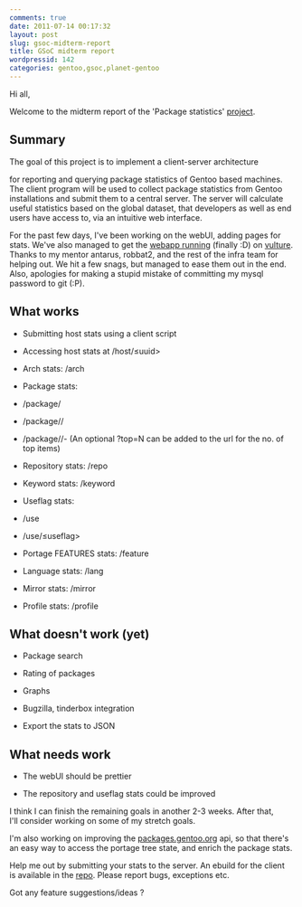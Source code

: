 ```yaml
---
comments: true
date: 2011-07-14 00:17:32
layout: post
slug: gsoc-midterm-report
title: GSoC midterm report
wordpressid: 142
categories: gentoo,gsoc,planet-gentoo
---
```


Hi all,

Welcome to the midterm report of the 'Package statistics' [project](http://www.google-melange.com/gsoc/project/google/gsoc2011/vh4x0r/26001).


## Summary


The goal of this project is to implement a client-server architecture

for reporting and querying package statistics of Gentoo based machines.
The client program will be used to collect package statistics from
Gentoo installations and submit them to a central server. The server
will calculate useful statistics based on the global dataset, that
developers as well as end users have access to, via an intuitive web
interface.

For the past few days, I've been working on the webUI, adding pages for stats.
We've also managed to get the [webapp running](https://soc.dev.gentoo.org/gentoostats) (finally :D) on [vulture](http://soc.dev.gentoo.org). Thanks
to my mentor antarus, robbat2, and the rest of the infra team for helping out.
We hit a few snags, but managed to ease them out in the end. Also, apologies for
making a stupid mistake of committing my mysql password to git (:P).


## What works





	
* Submitting host stats using a client script

	
* Accessing host stats at /host/≤uuid>

	
* Arch stats: /arch

	
* Package stats:

	
* /package/<category>

	
* /package/<category>/<pkgname>

	
* /package/<category>/<pkgname>-<version>
(An optional ?top=N can be added to the url for the no. of top items)




	
* Repository stats: /repo

	
* Keyword stats: /keyword

	
* Useflag stats:

	
* /use

	
* /use/≤useflag>




	
* Portage FEATURES stats: /feature

	
* Language stats: /lang

	
* Mirror stats: /mirror

	
* Profile stats: /profile




## What doesn't work (yet)





	
* Package search

	
* Rating of packages

	
* Graphs

	
* Bugzilla, tinderbox integration

	
* Export the stats to JSON




## What needs work





	
* The webUI should be prettier

	
* The repository and useflag stats could be improved


I think I can finish the remaining goals in another 2-3 weeks. After that, I'll consider working on some of my stretch goals.

I'm also working on improving the [packages.gentoo.org](http://packages.gentoo.org) api, so that there's an easy way to access the portage tree state, and enrich the package stats.

Help me out by submitting your stats to the server. An ebuild for the client is available in the [repo](http://git.overlays.gentoo.org/gitweb/?p=proj/gentoostats.git;a=summary). Please report bugs, exceptions etc.

Got any feature suggestions/ideas ?
